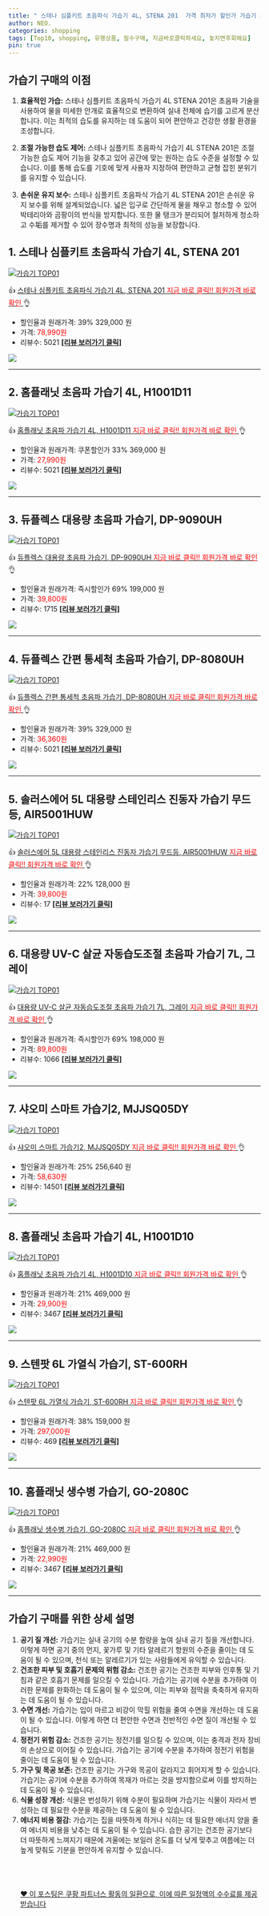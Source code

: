 ```yaml
---
title: " 스테나 심플키트 초음파식 가습기 4L, STENA 201  가격 최저가 할인가 가습기 최저가 추천 제품 비교"
author: NEO.
categories: shopping
tags: [Top10, shopping, 유행상품, 필수구매, 지금바로클릭하세요, 놓치면후회해요]
pin: true
---
```

## 가습기 구매의 이점
1. **효율적인 가습:** 스테나 심플키트 초음파식 가습기 4L STENA 201은 초음파 기술을 사용하여 물을 미세한 안개로 효율적으로 변환하여 실내 전체에 습기를 고르게 분산합니다. 이는 최적의 습도를 유지하는 데 도움이 되어 편안하고 건강한 생활 환경을 조성합니다.

2. **조절 가능한 습도 제어:** 스테나 심플키트 초음파식 가습기 4L STENA 201은 조절 가능한 습도 제어 기능을 갖추고 있어 공간에 맞는 원하는 습도 수준을 설정할 수 있습니다. 이를 통해 습도를 기호에 맞게 사용자 지정하여 편안하고 균형 잡힌 분위기를 유지할 수 있습니다.

3. **손쉬운 유지 보수:** 스테나 심플키트 초음파식 가습기 4L STENA 201은 손쉬운 유지 보수를 위해 설계되었습니다. 넓은 입구로 간단하게 물을 채우고 청소할 수 있어 박테리아와 곰팡이의 번식을 방지합니다. 또한 물 탱크가 분리되어 철저하게 청소하고 수垢를 제거할 수 있어 장수명과 최적의 성능을 보장합니다.

   

## 1.  스테나 심플키트 초음파식 가습기 4L, STENA 201 

[![가습기 TOP01](https://thumbnail9.coupangcdn.com/thumbnails/remote/490x490ex/image/vendor_inventory/4dc7/8b09bc728f89f786b0de78ae1c46e6057381a82b78d8cafcde07909eb88e.jpg)](https://link.coupang.com/re/AFFSDP?lptag=AF3617701&subid=GithubCoopas&pageKey=6873030500&traceid=V0-153&itemId=16447931407&vendorItemId=83652817326)


👍 [ 스테나 심플키트 초음파식 가습기 4L, STENA 201  <font color=red> 지금 바로 클릭!! 회원가격 바로 확인 </font> ](https://link.coupang.com/re/AFFSDP?lptag=AF3617701&subid=GithubCoopas&pageKey=6873030500&traceid=V0-153&itemId=16447931407&vendorItemId=83652817326) 👌 


- 할인율과 원래가격: 39%  329,000   원
- 가격: <span style='color:red'>78,990원</span>
- 리뷰수: 5021  [**[리뷰 보러가기 클릭]**](https://link.coupang.com/re/AFFSDP?lptag=AF3617701&subid=GithubCoopas&pageKey=6873030500&traceid=V0-153&itemId=16447931407&vendorItemId=83652817326)

[![](/discount_price.png)](https://link.coupang.com/re/AFFSDP?lptag=AF3617701&subid=GithubCoopas&pageKey=6873030500&traceid=V0-153&itemId=16447931407&vendorItemId=83652817326)

---


   

## 2.  홈플래닛 초음파 가습기 4L, H1001D11 

[![가습기 TOP01](https://thumbnail7.coupangcdn.com/thumbnails/remote/490x490ex/image/retail/images/1928588542001435-28a43832-b197-43fd-b366-622616833a3f.jpg)](https://link.coupang.com/re/AFFSDP?lptag=AF3617701&subid=GithubCoopas&pageKey=324788226&traceid=V0-153&itemId=3801974770&vendorItemId=86953840553)


👍 [ 홈플래닛 초음파 가습기 4L, H1001D11  <font color=red> 지금 바로 클릭!! 회원가격 바로 확인 </font> ](https://link.coupang.com/re/AFFSDP?lptag=AF3617701&subid=GithubCoopas&pageKey=324788226&traceid=V0-153&itemId=3801974770&vendorItemId=86953840553) 👌 


- 할인율과 원래가격: 쿠폰할인가 33%  369,000   원
- 가격: <span style='color:red'>27,990원</span>
- 리뷰수: 5021  [**[리뷰 보러가기 클릭]**](https://link.coupang.com/re/AFFSDP?lptag=AF3617701&subid=GithubCoopas&pageKey=324788226&traceid=V0-153&itemId=3801974770&vendorItemId=86953840553)

[![](/discount_price.png)](https://link.coupang.com/re/AFFSDP?lptag=AF3617701&subid=GithubCoopas&pageKey=324788226&traceid=V0-153&itemId=3801974770&vendorItemId=86953840553)

---


   

## 3.  듀플렉스 대용량 초음파 가습기, DP-9090UH 

[![가습기 TOP01](https://thumbnail9.coupangcdn.com/thumbnails/remote/490x490ex/image/retail/images/479913803682946-7f826fb4-995c-4370-ad5a-c7ce7eabbf27.jpg)](https://link.coupang.com/re/AFFSDP?lptag=AF3617701&subid=GithubCoopas&pageKey=135421920&traceid=V0-153&itemId=417276028&vendorItemId=3118402668)


👍 [ 듀플렉스 대용량 초음파 가습기, DP-9090UH  <font color=red> 지금 바로 클릭!! 회원가격 바로 확인 </font> ](https://link.coupang.com/re/AFFSDP?lptag=AF3617701&subid=GithubCoopas&pageKey=135421920&traceid=V0-153&itemId=417276028&vendorItemId=3118402668) 👌 


- 할인율과 원래가격: 즉시할인가 69%  199,000   원
- 가격: <span style='color:red'>39,800원</span>
- 리뷰수: 1715  [**[리뷰 보러가기 클릭]**](https://link.coupang.com/re/AFFSDP?lptag=AF3617701&subid=GithubCoopas&pageKey=135421920&traceid=V0-153&itemId=417276028&vendorItemId=3118402668)

[![](/discount_price.png)](https://link.coupang.com/re/AFFSDP?lptag=AF3617701&subid=GithubCoopas&pageKey=135421920&traceid=V0-153&itemId=417276028&vendorItemId=3118402668)

---


   

## 4.  듀플렉스 간편 통세척 초음파 가습기, DP-8080UH 

[![가습기 TOP01](https://thumbnail10.coupangcdn.com/thumbnails/remote/490x490ex/image/retail/images/537694650352160-4446e7cd-be20-4633-9209-83a2bc3c83fe.jpg)](https://link.coupang.com/re/AFFSDP?lptag=AF3617701&subid=GithubCoopas&pageKey=135421920&traceid=V0-153&itemId=397214101&vendorItemId=3967695440)


👍 [ 듀플렉스 간편 통세척 초음파 가습기, DP-8080UH  <font color=red> 지금 바로 클릭!! 회원가격 바로 확인 </font> ](https://link.coupang.com/re/AFFSDP?lptag=AF3617701&subid=GithubCoopas&pageKey=135421920&traceid=V0-153&itemId=397214101&vendorItemId=3967695440) 👌 


- 할인율과 원래가격: 39%  329,000   원
- 가격: <span style='color:red'>36,360원</span>
- 리뷰수: 5021  [**[리뷰 보러가기 클릭]**](https://link.coupang.com/re/AFFSDP?lptag=AF3617701&subid=GithubCoopas&pageKey=135421920&traceid=V0-153&itemId=397214101&vendorItemId=3967695440)

[![](/discount_price.png)](https://link.coupang.com/re/AFFSDP?lptag=AF3617701&subid=GithubCoopas&pageKey=135421920&traceid=V0-153&itemId=397214101&vendorItemId=3967695440)

---


   

## 5.  솔러스에어 5L 대용량 스테인리스 진동자 가습기 무드등, AIR5001HUW 

[![가습기 TOP01](https://thumbnail7.coupangcdn.com/thumbnails/remote/490x490ex/image/vendor_inventory/bd82/dabcdc6c8eb3d8d794f35d35114cecbf9e63b053aafc6a8ec7aa849892d5.jpg)](https://link.coupang.com/re/AFFSDP?lptag=AF3617701&subid=GithubCoopas&pageKey=6814562323&traceid=V0-153&itemId=16131332469&vendorItemId=87077243513)


👍 [ 솔러스에어 5L 대용량 스테인리스 진동자 가습기 무드등, AIR5001HUW  <font color=red> 지금 바로 클릭!! 회원가격 바로 확인 </font> ](https://link.coupang.com/re/AFFSDP?lptag=AF3617701&subid=GithubCoopas&pageKey=6814562323&traceid=V0-153&itemId=16131332469&vendorItemId=87077243513) 👌 


- 할인율과 원래가격: 22%  128,000   원
- 가격: <span style='color:red'>39,800원</span>
- 리뷰수: 17  [**[리뷰 보러가기 클릭]**](https://link.coupang.com/re/AFFSDP?lptag=AF3617701&subid=GithubCoopas&pageKey=6814562323&traceid=V0-153&itemId=16131332469&vendorItemId=87077243513)

[![](/discount_price.png)](https://link.coupang.com/re/AFFSDP?lptag=AF3617701&subid=GithubCoopas&pageKey=6814562323&traceid=V0-153&itemId=16131332469&vendorItemId=87077243513)

---


   

## 6.  대용량 UV-C 살균 자동습도조절 초음파 가습기 7L, 그레이 

[![가습기 TOP01](https://thumbnail9.coupangcdn.com/thumbnails/remote/490x490ex/image/vendor_inventory/7142/156fca685a246bc70bc58d54115f7e45d816daacc170e0f4143177f24730.jpg)](https://link.coupang.com/re/AFFSDP?lptag=AF3617701&subid=GithubCoopas&pageKey=7663173740&traceid=V0-153&itemId=20421350426&vendorItemId=87502911816)


👍 [ 대용량 UV-C 살균 자동습도조절 초음파 가습기 7L, 그레이  <font color=red> 지금 바로 클릭!! 회원가격 바로 확인 </font> ](https://link.coupang.com/re/AFFSDP?lptag=AF3617701&subid=GithubCoopas&pageKey=7663173740&traceid=V0-153&itemId=20421350426&vendorItemId=87502911816) 👌 


- 할인율과 원래가격: 즉시할인가 69%  198,000   원
- 가격: <span style='color:red'>89,800원</span>
- 리뷰수: 1066  [**[리뷰 보러가기 클릭]**](https://link.coupang.com/re/AFFSDP?lptag=AF3617701&subid=GithubCoopas&pageKey=7663173740&traceid=V0-153&itemId=20421350426&vendorItemId=87502911816)

[![](/discount_price.png)](https://link.coupang.com/re/AFFSDP?lptag=AF3617701&subid=GithubCoopas&pageKey=7663173740&traceid=V0-153&itemId=20421350426&vendorItemId=87502911816)

---


   

## 7.  샤오미 스마트 가습기2, MJJSQ05DY 

[![가습기 TOP01](https://thumbnail9.coupangcdn.com/thumbnails/remote/490x490ex/image/retail/images/543874244880444-746c27b4-b7cf-4747-9f7b-136b68c830e9.jpg)](https://link.coupang.com/re/AFFSDP?lptag=AF3617701&subid=GithubCoopas&pageKey=6827655398&traceid=V0-153&itemId=16199920263&vendorItemId=83394600512)


👍 [ 샤오미 스마트 가습기2, MJJSQ05DY  <font color=red> 지금 바로 클릭!! 회원가격 바로 확인 </font> ](https://link.coupang.com/re/AFFSDP?lptag=AF3617701&subid=GithubCoopas&pageKey=6827655398&traceid=V0-153&itemId=16199920263&vendorItemId=83394600512) 👌 


- 할인율과 원래가격: 25%  256,640   원
- 가격: <span style='color:red'>58,630원</span>
- 리뷰수: 14501  [**[리뷰 보러가기 클릭]**](https://link.coupang.com/re/AFFSDP?lptag=AF3617701&subid=GithubCoopas&pageKey=6827655398&traceid=V0-153&itemId=16199920263&vendorItemId=83394600512)

[![](/discount_price.png)](https://link.coupang.com/re/AFFSDP?lptag=AF3617701&subid=GithubCoopas&pageKey=6827655398&traceid=V0-153&itemId=16199920263&vendorItemId=83394600512)

---


   

## 8.  홈플래닛 초음파 가습기 4L, H1001D10 

[![가습기 TOP01](https://thumbnail6.coupangcdn.com/thumbnails/remote/490x490ex/image/retail/images/2946182229180382-6c6e6fa1-97dc-4a37-8bc6-60ff9403774a.jpg)](https://link.coupang.com/re/AFFSDP?lptag=AF3617701&subid=GithubCoopas&pageKey=324788226&traceid=V0-153&itemId=1039837147&vendorItemId=86953840501)


👍 [ 홈플래닛 초음파 가습기 4L, H1001D10  <font color=red> 지금 바로 클릭!! 회원가격 바로 확인 </font> ](https://link.coupang.com/re/AFFSDP?lptag=AF3617701&subid=GithubCoopas&pageKey=324788226&traceid=V0-153&itemId=1039837147&vendorItemId=86953840501) 👌 


- 할인율과 원래가격: 21%  469,000   원
- 가격: <span style='color:red'>29,900원</span>
- 리뷰수: 3467  [**[리뷰 보러가기 클릭]**](https://link.coupang.com/re/AFFSDP?lptag=AF3617701&subid=GithubCoopas&pageKey=324788226&traceid=V0-153&itemId=1039837147&vendorItemId=86953840501)

[![](/discount_price.png)](https://link.coupang.com/re/AFFSDP?lptag=AF3617701&subid=GithubCoopas&pageKey=324788226&traceid=V0-153&itemId=1039837147&vendorItemId=86953840501)

---


   

## 9.  스텐팟 6L 가열식 가습기, ST-600RH 

[![가습기 TOP01](https://thumbnail10.coupangcdn.com/thumbnails/remote/490x490ex/image/vendor_inventory/756b/57a28bdaef05bfb3d5ec56222815d78479cf39347718c41e482355caa295.png)](https://link.coupang.com/re/AFFSDP?lptag=AF3617701&subid=GithubCoopas&pageKey=7621054408&traceid=V0-153&itemId=20205442061&vendorItemId=87258757575)


👍 [ 스텐팟 6L 가열식 가습기, ST-600RH  <font color=red> 지금 바로 클릭!! 회원가격 바로 확인 </font> ](https://link.coupang.com/re/AFFSDP?lptag=AF3617701&subid=GithubCoopas&pageKey=7621054408&traceid=V0-153&itemId=20205442061&vendorItemId=87258757575) 👌 


- 할인율과 원래가격: 38%  159,000   원
- 가격: <span style='color:red'>297,000원</span>
- 리뷰수: 469  [**[리뷰 보러가기 클릭]**](https://link.coupang.com/re/AFFSDP?lptag=AF3617701&subid=GithubCoopas&pageKey=7621054408&traceid=V0-153&itemId=20205442061&vendorItemId=87258757575)

[![](/discount_price.png)](https://link.coupang.com/re/AFFSDP?lptag=AF3617701&subid=GithubCoopas&pageKey=7621054408&traceid=V0-153&itemId=20205442061&vendorItemId=87258757575)

---


   

## 10.  홈플래닛 생수병 가습기, GO-2080C 

[![가습기 TOP01](https://thumbnail9.coupangcdn.com/thumbnails/remote/490x490ex/image/retail/images/2062849848167032-35500db9-aa76-44e6-9969-02d938eb0c85.jpg)](https://link.coupang.com/re/AFFSDP?lptag=AF3617701&subid=GithubCoopas&pageKey=5234137918&traceid=V0-153&itemId=7375671438&vendorItemId=74666760106)


👍 [ 홈플래닛 생수병 가습기, GO-2080C  <font color=red> 지금 바로 클릭!! 회원가격 바로 확인 </font> ](https://link.coupang.com/re/AFFSDP?lptag=AF3617701&subid=GithubCoopas&pageKey=5234137918&traceid=V0-153&itemId=7375671438&vendorItemId=74666760106) 👌 


- 할인율과 원래가격: 21%  469,000   원
- 가격: <span style='color:red'>22,990원</span>
- 리뷰수: 3467  [**[리뷰 보러가기 클릭]**](https://link.coupang.com/re/AFFSDP?lptag=AF3617701&subid=GithubCoopas&pageKey=5234137918&traceid=V0-153&itemId=7375671438&vendorItemId=74666760106)

[![](/discount_price.png)](https://link.coupang.com/re/AFFSDP?lptag=AF3617701&subid=GithubCoopas&pageKey=5234137918&traceid=V0-153&itemId=7375671438&vendorItemId=74666760106)

---
## 가습기 구매를 위한 상세 설명
1. **공기 질 개선:** 가습기는 실내 공기의 수분 함량을 높여 실내 공기 질을 개선합니다. 이렇게 하면 공기 중의 먼지, 꽃가루 및 기타 알레르기 항원의 수준을 줄이는 데 도움이 될 수 있으며, 천식 또는 알레르기가 있는 사람들에게 유익할 수 있습니다.
2. **건조한 피부 및 호흡기 문제의 위험 감소:** 건조한 공기는 건조한 피부와 인후통 및 기침과 같은 호흡기 문제를 일으킬 수 있습니다. 가습기는 공기에 수분을 추가하여 이러한 문제를 완화하는 데 도움이 될 수 있으며, 이는 피부와 점막을 축축하게 유지하는 데 도움이 될 수 있습니다.
3. **수면 개선:** 가습기는 입이 마르고 비강이 막힐 위험을 줄여 수면을 개선하는 데 도움이 될 수 있습니다. 이렇게 하면 더 편안한 수면과 전반적인 수면 질이 개선될 수 있습니다.
4. **정전기 위험 감소:** 건조한 공기는 정전기를 일으킬 수 있으며, 이는 충격과 전자 장비의 손상으로 이어질 수 있습니다. 가습기는 공기에 수분을 추가하여 정전기 위험을 줄이는 데 도움이 될 수 있습니다.
5. **가구 및 목공 보존:** 건조한 공기는 가구와 목공이 갈라지고 휘어지게 할 수 있습니다. 가습기는 공기에 수분을 추가하여 목재가 마르는 것을 방지함으로써 이를 방지하는 데 도움이 될 수 있습니다.
6. **식물 성장 개선:** 식물은 번성하기 위해 수분이 필요하며 가습기는 식물이 자라서 번성하는 데 필요한 수분을 제공하는 데 도움이 될 수 있습니다.
7. **에너지 비용 절감:** 가습기는 집을 따뜻하게 하거나 식히는 데 필요한 에너지 양을 줄여 에너지 비용을 낮추는 데 도움이 될 수 있습니다. 습한 공기는 건조한 공기보다 더 따뜻하게 느껴지기 때문에 겨울에는 보일러 온도를 더 낮게 맞추고 여름에는 더 높게 맞춰도 기분을 편안하게 유지할 수 있습니다.<br><br><br><br><br> [ ❤  이 포스팅은 쿠팡 파트너스 활동의 일환으로, 이에 따른 일정액의 수수료를 제공받습니다](https://link.coupang.com/a/bcEFyh)